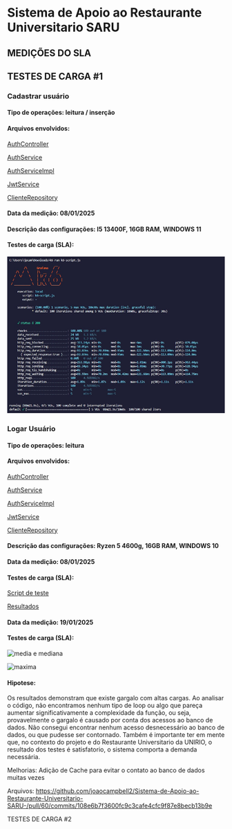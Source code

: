# Sistema de Apoio ao Restaurante Universitario SARU


## MEDIÇÕES DO SLA

## TESTES DE CARGA #1

### Cadastrar usuário
#### Tipo de operações: leitura / inserção

#### Arquivos envolvidos:

[AuthController](https://github.com/joaocampbell2/Sistema-de-Apoio-ao-Restaurante-Universitario-SARU-/blob/main/saru-rest/src/main/java/saru/saru_rest/controller/AuthController.java)

[AuthService](https://github.com/joaocampbell2/Sistema-de-Apoio-ao-Restaurante-Universitario-SARU-/blob/main/saru-rest/src/main/java/saru/saru_rest/service/auth/AuthService.java)

[AuthServiceImpl](https://github.com/joaocampbell2/Sistema-de-Apoio-ao-Restaurante-Universitario-SARU-/blob/main/saru-rest/src/main/java/saru/saru_rest/service/auth/AuthServiceImpl.java)

[JwtService](https://github.com/joaocampbell2/Sistema-de-Apoio-ao-Restaurante-Universitario-SARU-/blob/main/saru-rest/src/main/java/saru/saru_rest/security/JwtService.java)

[ClienteRepository](https://github.com/joaocampbell2/Sistema-de-Apoio-ao-Restaurante-Universitario-SARU-/blob/main/saru-rest/src/main/java/saru/saru_rest/repository/ClienteRepository.java)


#### Data da medição: 08/01/2025

#### Descrição das configurações: I5 13400F, 16GB RAM, WINDOWS 11

#### Testes de carga (SLA):

![alt text](image.png)


### Logar Usuário

#### Tipo de operações: leitura 

#### Arquivos envolvidos:

[AuthController](https://github.com/joaocampbell2/Sistema-de-Apoio-ao-Restaurante-Universitario-SARU-/blob/main/saru-rest/src/main/java/saru/saru_rest/controller/AuthController.java)

[AuthService](https://github.com/joaocampbell2/Sistema-de-Apoio-ao-Restaurante-Universitario-SARU-/blob/main/saru-rest/src/main/java/saru/saru_rest/service/auth/AuthService.java)

[AuthServiceImpl](https://github.com/joaocampbell2/Sistema-de-Apoio-ao-Restaurante-Universitario-SARU-/blob/main/saru-rest/src/main/java/saru/saru_rest/service/auth/AuthServiceImpl.java)

[JwtService](https://github.com/joaocampbell2/Sistema-de-Apoio-ao-Restaurante-Universitario-SARU-/blob/main/saru-rest/src/main/java/saru/saru_rest/security/JwtService.java)

[ClienteRepository](https://github.com/joaocampbell2/Sistema-de-Apoio-ao-Restaurante-Universitario-SARU-/blob/main/saru-rest/src/main/java/saru/saru_rest/repository/ClienteRepository.java)

#### Descrição das configurações: Ryzen 5 4600g, 16GB RAM, WINDOWS 10

#### Data da medição: 08/01/2025

#### Testes de carga (SLA):

[Script de teste](https://github.com/joaocampbell2/Sistema-de-Apoio-ao-Restaurante-Universitario-SARU-/blob/main/scipts-test/scenarios/login-test.js)

[Resultados](https://github.com/joaocampbell2/Sistema-de-Apoio-ao-Restaurante-Universitario-SARU-/tree/main/scipts-test/testes/login%231)

#### Data da medição: 19/01/2025

#### Testes de carga (SLA):
![media e mediana](https://github.com/user-attachments/assets/a0a1fe7f-d162-48c0-8889-77c1a982040c)

![maxima](https://github.com/user-attachments/assets/020be8a8-4fee-4af8-b6fc-0ae2a505ac84)

#### Hipotese:

Os resultados demonstram que existe gargalo com altas cargas. Ao analisar o código, não encontramos nenhum tipo de loop ou algo que pareça aumentar significativamente a complexidade da função, ou seja, provavelmente o gargalo é causado por conta dos acessos ao banco de dados. Não consegui encontrar nenhum acesso desnecessário ao banco de dados, ou que pudesse ser contornado. Também é importante ter em mente que, no contexto do projeto e do Restaurante Universitario da UNIRIO, o resultado dos testes é satisfatorio, o sistema comporta a demanda necessária.

Melhorias: Adição de Cache para evitar o contato ao banco de dados muitas vezes

Arquivos: https://github.com/joaocampbell2/Sistema-de-Apoio-ao-Restaurante-Universitario-SARU-/pull/60/commits/108e6b7f3600fc9c3cafe4cfc9f87e8becb13b9e

TESTES DE CARGA #2
